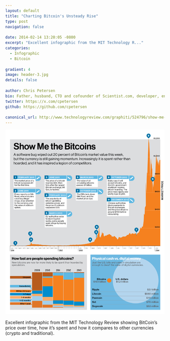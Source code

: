 ```yaml
---
layout: default
title: "Charting Bitcoin's Unsteady Rise"
type: post
navigation: false

date: 2014-02-14 13:20:05 -0800
excerpt: "Excellent infographic from the MIT Technology R..."
categories:
  - Infographic
  - Bitcoin

gradient: 4
image: header-3.jpg
details: false

author: Chris Petersen
bio: Father, husband, CTO and cofounder of Scientist.com, developer, entrepreneur and technologist.
twitter: https://x.com/cpetersen
github: https://github.com/cpetersen

canonical_url: http://www.technologyreview.com/graphiti/524796/show-me-the-bitcoins/
---
```



  ![graphitix860_3.png](/assets/import/702236a70532a6a80560345e4efcf216.png)

 Excellent infographic from the MIT Technology Review showing BitCoin’s price over time, how it’s spent and how it compares to other currencies (crypto and traditional).

